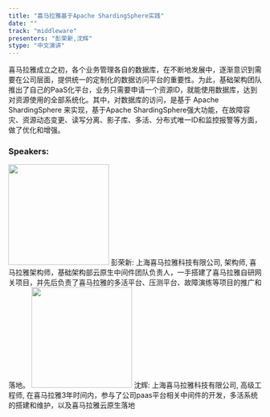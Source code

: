 ```yaml
---
title: "喜马拉雅基于Apache ShardingSphere实践"
date: "" 
track: "middleware"
presenters: "彭荣新,沈辉"
stype: "中文演讲"
---
```

喜马拉雅成立之初，各个业务管理各自的数据库，在不断地发展中，逐渐意识到需要在公司层面，提供统一的定制化的数据访问平台的重要性。为此，基础架构团队推出了自己的PaaS化平台，业务只需要申请一个资源ID，就能使用数据库，达到对资源使用的全部系统化。其中，对数据库的访问，是基于 Apache ShardingSphere 来实现，基于Apache ShardingSphere强大功能，在故障容灾、资源动态变更、读写分离、影子库、多活、分布式唯一ID和监控报警等方面，做了优化和增强。
 ### Speakers: 
 <img src="images/speaker/1094.png" width="200" />
 彭荣新: 上海喜马拉雅科技有限公司, 架构师, 喜马拉雅架构师，基础架构部云原生中间件团队负责人，一手搭建了喜马拉雅自研网关项目，并先后负责了喜马拉雅的多活平台、压测平台、故障演练等项目的推广和落地。
 <img src="images/speaker/1094_2.png" width="200" />
 沈辉: 上海喜马拉雅科技有限公司, 高级工程师, 在喜马拉雅3年时间内，参与了公司paas平台相关中间件的开发，多活系统的搭建和维护，以及喜马拉雅云原生落地
 